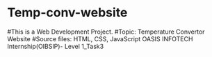 # Temp-conv-website
#This is a Web Development Project. #Topic: Temperature Convertor Website #Source files: HTML, CSS, JavaScript OASIS INFOTECH Internship(OIBSIP)- Level 1_Task3
